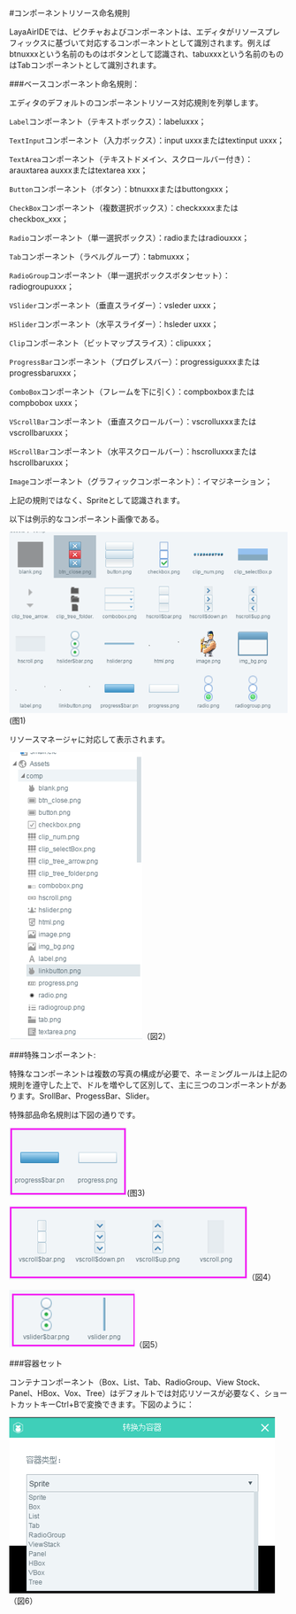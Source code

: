 #コンポーネントリソース命名規則

LayaAirIDEでは、ピクチャおよびコンポーネントは、エディタがリソースプレフィックスに基づいて対応するコンポーネントとして識別されます。例えばbtnuxxxという名前のものはボタンとして認識され、tabuxxxという名前のものはTabコンポーネントとして識別されます。

###ベースコンポーネント命名規則：

エディタのデフォルトのコンポーネントリソース対応規則を列挙します。

`Label`コンポーネント（テキストボックス）：labeluxxx；

`TextInput`コンポーネント（入力ボックス）：input uxxxまたはtextinput uxxx；

`TextArea`コンポーネント（テキストドメイン、スクロールバー付き）：arauxtarea auxxxまたはtextarea xxx；

`Button`コンポーネント（ボタン）：btnuxxxまたはbuttongxxx；

`CheckBox`コンポーネント（複数選択ボックス）：checkxxxxまたはcheckbox_xxx；

`Radio`コンポーネント（単一選択ボックス）：radioまたはradiouxxx；

`Tab`コンポーネント（ラベルグループ）：tabmuxxx；

`RadioGroup`コンポーネント（単一選択ボックスボタンセット）：radiogroupuxxx；

`VSlider`コンポーネント（垂直スライダー）：vsleder uxxx；

`HSlider`コンポーネント（水平スライダー）：hsleder uxxx；

`Clip`コンポーネント（ビットマップスライス）：clipuxxx；

`ProgressBar`コンポーネント（プログレスバー）：progressiguxxxまたはprogressbaruxxx；

`ComboBox`コンポーネント（フレームを下に引く）：compboxboxまたはcompbobox uxxx；

`VScrollBar`コンポーネント（垂直スクロールバー）：vscrolluxxxまたはvscrollbaruxxx；

`HScrollBar`コンポーネント（水平スクロールバー）：hscrolluxxxまたはhscrollbaruxxx；

`Image`コンポーネント（グラフィックコンポーネント）：イマジネーション；

上記の規則ではなく、Spriteとして認識されます。

以下は例示的なコンポーネント画像である。

![1](img\1.png)(图1)


リソースマネージャに対応して表示されます。

![2](img\2.png)（図2）



###特殊コンポーネント:

特殊なコンポーネントは複数の写真の構成が必要で、ネーミングルールは上記の規則を遵守した上で、ドルを増やして区別して、主に三つのコンポーネントがあります。SrollBar、ProgessBar、Slider。

特殊部品命名規則は下図の通りです。

![3](img\3.png)(图3)



![4](img\4.png)（図4）

![5](img\5.png)（図5）



###容器セット

コンテナコンポーネント（Box、List、Tab、RadioGroup、View Stock、Panel、HBox、Vox、Tree）はデフォルトでは対応リソースが必要なく、ショートカットキーCtrl+Bで変換できます。下図のように：

![6](img\6.png)（図6）

